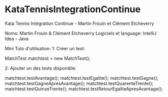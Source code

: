 # KataTennisIntegrationContinue
Kata Tennis Intégration Continue - Martin Frouin et Clément Etcheverry

Noms: Martin Frouin & Clément Etcheverry
Logiciels et language: IntelliJ Idea - Java


Mini Tuto d'utilisation:
1: Créer un test:

  MatchTest matchtest = new MatchTest();

2: Ajouter un des tests disponible:

  matchtest.testAvantage();
  matchtest.testEgalite();
  matchtest.testGagne();
  matchtest.testGagneApresAvantage();
  matchtest.testQuarenteTrente();
  matchtest.testQuinzeTrente();
  matchtest.testRetourEgaliteApresAvantage();
